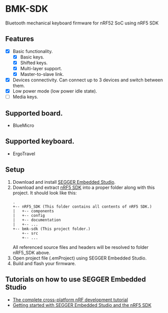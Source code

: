 # BMK-SDK
Bluetooth mechanical keyboard firmware for nRF52 SoC using nRF5 SDK

## Features
* [x] Basic functionality.
    * [x] Basic keys.
    * [x] Shifted keys.
    * [x] Multi-layer support.
    * [x] Master-to-slave link.
* [x] Devices connectivity. Can connect up to 3 devices and switch between them.
* [x] Low power mode (low power idle state).
* [ ] Media keys.

## Supported board.
* BlueMicro

## Supported keyboard.
* ErgoTravel

## Setup
1. Download and install [SEGGER Embedded Studio](https://www.segger.com/products/development-tools/embedded-studio).
2. Download and extract [nRF5 SDK](https://www.nordicsemi.com/Software-and-Tools/Software/nRF5-SDK) into a proper folder along with this project. It should look like this:
    ```
    .
    +-- nRF5_SDK (This folder contains all contents of nRF5 SDK.)
    |   +-- components
    |   +-- config
    |   +-- documentation
    |   +-- ...
    +-- bmk-sdk (This project folder.)
        +-- src
        +-- ...
    ```
    All referenced source files and headers will be resolved to folder nRF5_SDK above.
3. Open project file (.emProject) using SEGGER Embedded Studio.
4. Build and flash your firmware.

## Tutorials on how to use SEGGER Embedded Studio
* [The complete cross-platform nRF development tutorial](https://www.novelbits.io/cross-platform-nrf-development-tutorial)
* [Getting started with SEGGER Embedded Studio and the nRF5 SDK](https://www.youtube.com/playlist?list=PLx_tBuQ_KSqGHmzdEL2GWEOeix-S5rgTV)
